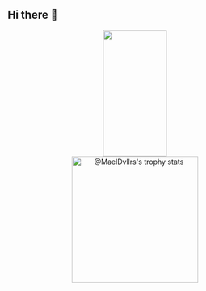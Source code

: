## Hi there 👋
<div align='center' width='100%'>
  <img width='50%' height="250px" src="https://github-readme-stats.vercel.app/api/top-langs/?username=MaelDvllrs&hide=twig,html,css&layout=donut&hide_border=true&title_color=00b3ff&text_color=00b4ff&bg_color=0d1117" />
  <a width='50%' href="https://github.com/MaelDvllrs?tab=achievements">
    <img src="https://github-profile-trophy.vercel.app/?username=MaelDvllrs&theme=radical&no-frame=false&no-bg=true&margin-w=4&row=2&column=3" height="250px" alt="@MaelDvllrs's trophy stats"/>
  </a>
</div>

